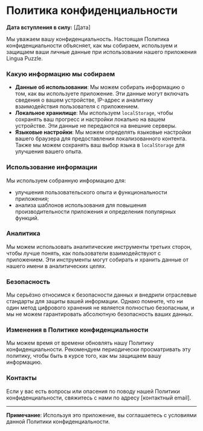 # Политика конфиденциальности

**Дата вступления в силу:** [Дата]

Мы уважаем вашу конфиденциальность. Настоящая Политика конфиденциальности объясняет, как мы собираем, используем и защищаем ваши личные данные при использовании нашего приложения Lingua Puzzle.

### Какую информацию мы собираем

- **Данные об использовании**: Мы можем собирать информацию о том, как вы используете приложение. Эти данные могут включать сведения о вашем устройстве, IP-адрес и аналитику взаимодействия пользователя с приложением.
- **Локальное хранилище**: Мы используем `localStorage`, чтобы сохранять ваш прогресс и настройки локально на вашем устройстве. Эти данные не передаются на внешние серверы.
- **Языковые настройки**: Мы можем определять языковые настройки вашего браузера для предоставления локализованного контента. Также мы можем сохранять ваш выбор языка в `localStorage` для улучшения вашего опыта.

### Использование информации

Мы используем собранную информацию для:
- улучшения пользовательского опыта и функциональности приложения;
- анализа шаблонов использования для повышения производительности приложения и определения популярных функций.

### Аналитика

Мы можем использовать аналитические инструменты третьих сторон, чтобы лучше понять, как пользователи взаимодействуют с приложением. Эти инструменты могут собирать и хранить данные от нашего имени в аналитических целях.

### Безопасность

Мы серьёзно относимся к безопасности данных и внедрили отраслевые стандарты для защиты вашей информации. Однако помните, что ни один метод цифрового хранения не является полностью безопасным, и мы не можем гарантировать абсолютную безопасность ваших данных.

### Изменения в Политике конфиденциальности

Мы можем время от времени обновлять нашу Политику конфиденциальности. Рекомендуем периодически просматривать эту политику, чтобы быть в курсе того, как мы защищаем вашу информацию.

### Контакты

Если у вас есть вопросы или опасения по поводу нашей Политики конфиденциальности, свяжитесь с нами по адресу [контактный email].

---

**Примечание**: Используя это приложение, вы соглашаетесь с условиями данной Политики конфиденциальности.